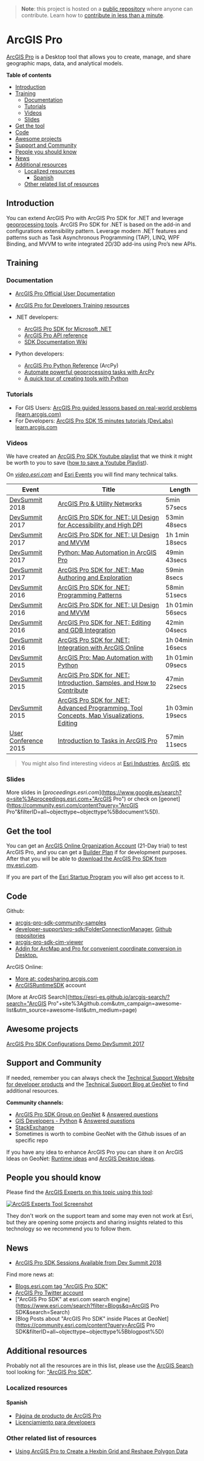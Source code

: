 > **Note**: this project is hosted on a [public repository](https://github.com/hhkaos/awesome-arcgis) where anyone can contribute. Learn how to [contribute in less than a minute](https://github.com/hhkaos/awesome-arcgis/blob/master/CONTRIBUTING.md#contributions).

# ArcGIS Pro

[ArcGIS Pro](http://pro.arcgis.com/en/pro-app/) is a Desktop tool that allows you to create, manage, and share geographic maps, data, and analytical models.

<!-- START doctoc generated TOC please keep comment here to allow auto update -->
<!-- DON'T EDIT THIS SECTION, INSTEAD RE-RUN doctoc TO UPDATE -->
**Table of contents**

- [Introduction](#introduction)
- [Training](#training)
  - [Documentation](#documentation)
  - [Tutorials](#tutorials)
  - [Videos](#videos)
  - [Slides](#slides)
- [Get the tool](#get-the-tool)
- [Code](#code)
- [Awesome projects](#awesome-projects)
- [Support and Community](#support-and-community)
- [People you should know](#people-you-should-know)
- [News](#news)
- [Additional resources](#additional-resources)
  - [Localized resources](#localized-resources)
    - [Spanish](#spanish)
  - [Other related list of resources](#other-related-list-of-resources)

<!-- END doctoc generated TOC please keep comment here to allow auto update -->

## Introduction

You can extend ArcGIS Pro with ArcGIS Pro SDK for .NET and leverage [geoprocessing tools](http://pro.arcgis.com/en/pro-app/help/analysis/geoprocessing/basics/what-is-geoprocessing-.htm).
ArcGIS Pro SDK for .NET is based on the add-in and configurations extensibility
pattern. Leverage modern .NET features and patterns such as Task Asynchronous
Programming (TAP), LINQ, WPF Binding, and MVVM to write integrated 2D/3D add-ins
using Pro’s new APIs.

## Training

### Documentation

* [ArcGIS Pro Official User Documentation](http://pro.arcgis.com/en/pro-app/)

* [ArcGIS Pro for Developers Training resources](www.esri.com/training/Bookmark/F3KJ7DXDA)

* .NET developers:
  * [ArcGIS Pro SDK for Microsoft .NET](https://pro.arcgis.com/en/pro-app/sdk/)
  * [ArcGIS Pro API reference](https://pro.arcgis.com/en/pro-app/sdk/api-reference/)
  * [SDK Documentation Wiki](https://github.com/esri/arcgis-pro-sdk/wiki)

* Python developers:
  * [ArcGIS Pro Python Reference](https://pro.arcgis.com/en/pro-app/arcpy/main/arcgis-pro-arcpy-reference.htm) (ArcPy)
  * [Automate powerful geoprocessing tasks with ArcPy](http://pro.arcgis.com/en/pro-app/arcpy/get-started/what-is-arcpy-.htm)
  * [A quick tour of creating tools with Python](https://pro.arcgis.com/en/pro-app/arcpy/geoprocessing_and_python/a-quick-tour-of-creating-tools-in-python.htm)

### Tutorials

* For GIS Users: [ArcGIS Pro guided lessons based on real-world problems (learn.arcgis.com)](https://learn.arcgis.com/en/)
* For Developers: [ArcGIS Pro SDK 15 minutes tutorials (DevLabs)](https://developers.arcgis.com/labs/browse/?topic=any&product=Pro-SDK)
 [learn.arcgis.com](https://learn.arcgis.com/en/)

### Videos

We have created an [ArcGIS Pro SDK Youtube playlist](https://www.youtube.com/playlist?list=PLahIW2YFPQd4kQNyzn8yobM3DTUSdZcEN) that we think it might be worth to you to save ([how to save a Youtube Playlist](../../../../assets/SavePlaylist.gif)).

On [*video.esri.com*](http://www.esri.com/videos/search?q=%22arcgis%20pro%22#?channels=esri,Events,ArcGIS,Industries,ArcGIS,esri&sortby=recent) and [Esri Events](hhttps://www.youtube.com/channel/UC_yE3TatdZKAXvt_TzGJ6mw/search?query=%22ArcGIS+Pro%22) you will find many technical talks.

|Event|Title|Length|
|---|---|---|
|[DevSummit](http://www.esri.com/events/devsummit) 2018|[ArcGIS Pro & Utility Networks](https://www.youtube.com/watch?v=uC1Yt3-qcY8)|5min 57secs
|[DevSummit](http://www.esri.com/events/devsummit) 2017|[ArcGIS Pro SDK for .NET: UI Design for Accessibility and High DPI](https://www.youtube.com/watch?v=AgzPAsPFiBA&list=PLaPDDLTCmy4Z844nQ0aFdRCTICoNDPf7E&index=52)|53min 48secs
|[DevSummit](http://www.esri.com/events/devsummit) 2017|[ArcGIS Pro SDK for .NET: UI Design and MVVM](https://www.youtube.com/watch?v=5PgaeZycWXc&list=PLaPDDLTCmy4Z844nQ0aFdRCTICoNDPf7E&index=53)|1h 1min 18secs
|[DevSummit](http://www.esri.com/events/devsummit) 2017|[Python: Map Automation in ArcGIS Pro](https://www.youtube.com/watch?v=evRKO70L_g8&list=PLaPDDLTCmy4Z844nQ0aFdRCTICoNDPf7E&index=88)|49min 43secs
|[DevSummit](http://www.esri.com/events/devsummit) 2017|[ArcGIS Pro SDK for .NET: Map Authoring and Exploration](https://www.youtube.com/watch?v=mgIqopFMcBI&list=PLaPDDLTCmy4Z844nQ0aFdRCTICoNDPf7E&index=92)|59min 8secs
|[DevSummit](http://www.esri.com/events/devsummit) 2016|[ArcGIS Pro SDK for .NET: Programming Patterns](http://www.esri.com/videos/watch?videoid=5035&channelid=LegacyVideo&isLegacy=true&title=arcgis-pro-sdk-for-.net:-programming-patterns)|58min 51secs
|[DevSummit](http://www.esri.com/events/devsummit) 2016|[ArcGIS Pro SDK for .NET: UI Design and MVVM](http://www.esri.com/videos/watch?videoid=5037&channelid=LegacyVideo&isLegacy=true&title=arcgis-pro-sdk-for-.net:-ui-design-and-mvvm)|1h 01min 56secs
|[DevSummit](http://www.esri.com/events/devsummit) 2016|[ArcGIS Pro SDK for .NET: Editing and GDB Integration](http://www.esri.com/videos/watch?videoid=5038&channelid=LegacyVideo&isLegacy=true&title=arcgis-pro-sdk-for-.net:-editing-and-gdb-integration)|42min 04secs
|[DevSummit](http://www.esri.com/events/devsummit) 2016|[ArcGIS Pro SDK for .NET: Integration with ArcGIS Online](http://www.esri.com/videos/watch?videoid=5036&channelid=LegacyVideo&isLegacy=true&title=arcgis-pro-sdk-for-.net:-integration-with-arcgis-online)|1h 04min 16secs
|[DevSummit](http://www.esri.com/events/devsummit) 2015|[ArcGIS Pro: Map Automation with Python](http://www.esri.com/videos/watch?videoid=4454&channelid=LegacyVideo&isLegacy=true&title=arcgis-pro:-map-automation-with-python)|1h 01min 09secs
|[DevSummit](http://www.esri.com/events/devsummit) 2015|[ArcGIS Pro SDK for .NET: Introduction, Samples, and How to Contribute](http://www.esri.com/videos/watch?videoid=4289&channelid=LegacyVideo&isLegacy=true&title=arcgis-pro-sdk-for-.net:-introduction,-samples,-and-how-to-contribute)|47min 22secs
|[DevSummit](http://www.esri.com/events/devsummit) 2015|[ArcGIS Pro SDK for .NET: Advanced Programming, Tool Concepts, Map Visualizations, Editing](http://www.esri.com/videos/watch?videoid=4295&channelid=LegacyVideo&isLegacy=true&title=arcgis-pro-sdk-for-.net:-advanced-programming,-tool-concepts,-map-visualizations,-editing)| 1h 03min 19secs
|[User Conference](http://www.esri.com/about/events/uc) 2015|[Introduction to Tasks in ArcGIS Pro](http://www.esri.com/videos/watch?videoid=4719&channelid=LegacyVideo&isLegacy=true&title=introduction-to-tasks-in-arcgis-pro)| 57min 11secs

> You might also find interesting videos at [Esri Industries](https://www.youtube.com/channel/UCZTiOg3n0pqUDSatq7mS2PA), [ArcGIS](https://www.youtube.com/channel/UCgGDPs8cte-VLJbgpaK4GPw), [etc](https://esri-es.github.io/awesome-arcgis/esri/#youtube-channels)

### Slides

More slides in [*proceedings.esri.com*](https://www.google.es/search?q=site%3Aproceedings.esri.com+"ArcGIS Pro") or check on [geonet](https://community.esri.com/content?query="ArcGIS Pro"&filterID=all~objecttype~objecttype%5Bdocument%5D).

## Get the tool

You can get an [ArcGIS Online Organization Account](../../../account-types/README.md) (21-Day trial) to test ArcGIS Pro, and you can get a [Builder Plan](https://developers.arcgis.com/pricing/) if for development purposes. After that you will be able to [download the ArcGIS Pro SDK from my.esri.com](http://links.esri.com/pro/download/current).

If you are part of the [Esri Startup Program](../../../../esri/partners/programs/startup-program/README.md) you will also get access to it.

## Code

Github:
  * [arcgis-pro-sdk-community-samples](https://github.com/esri/arcgis-pro-sdk-community-samples)
  * [developer-support/pro-sdk/FolderConnectionManager](https://github.com/Esri/developer-support/tree/master/pro-sdk/FolderConnectionManager), [Github repositories](https://hhkaos.github.io/awesome-arcgis/esri/#github-accounts)
  * [arcgis-pro-sdk-cim-viewer](https://github.com/Esri/arcgis-pro-sdk-cim-viewer)
  * [Addin for ArcMap and Pro for convenient coordinate conversion in Desktop.](https://github.com/Esri/coordinate-conversion-addin-dotnet)

ArcGIS Online:
  * [More at: codesharing.arcgis.com](http://codesharing.arcgis.com/)
  * [ArcGISRuntimeSDK](https://www.arcgis.com/home/search.html?q=owner%3AArcGISRuntimeSDK&restrict=false&start=1&sortOrder=desc&sortField=modified) account

[More at ArcGIS Search](https://esri-es.github.io/arcgis-search/?search="ArcGIS Pro"+site%3Agithub.com&utm_campaign=awesome-list&utm_source=awesome-list&utm_medium=page)

## Awesome projects

[ArcGIS Pro SDK Configurations Demo DevSummit 2017](https://youtu.be/u17Nt-4d_04?t=6m34s)

## Support and Community

If needed, remember you can always check the [Technical Support Website for developer products](https://support.esri.com/en/Products/Developers) and the [Technical Support Blog at GeoNet](https://community.esri.com/groups/technical-support/blog/tags#/) to find additional resources.


**Community channels:**

* [ArcGIS Pro SDK Group on GeoNet](https://community.esri.com/groups/arcgis-pro-sdk) & [Answered questions](https://community.esri.com/groups/arcgis-pro-sdk/content?filterID=contentstatus%5Bpublished%5D~objecttype~thread%5Bquestions%5D~thread%5Banswered%5D)
* [GIS Developers - Python](https://community.esri.com/community/developers/gis-developers/python) & [Answered questions](https://community.esri.com/community/developers/gis-developers/python/content?filterID=contentstatus%5Bpublished%5D~objecttype~thread%5Bquestions%5D~thread%5Banswered%5D)
* [StackExchange](https://gis.stackexchange.com/questions/tagged/arcgis-pro)
* Sometimes is worth to combine GeoNet with the Github issues of an specific repo

If you have any idea to enhance ArcGIS Pro you can share it on ArcGIS Ideas on GeoNet: [Runtime ideas](https://community.esri.com/community/arcgis-ideas/content?filterID=contentstatus%5Bpublished%5D~category%5Barcgis-runtime%5D) and [ArcGIS Desktop ideas](https://community.esri.com/community/arcgis-ideas/content?filterID=contentstatus%5Bpublished%5D~category%5Barcgis-desktop%5D).

## People you should know

Please find the [ArcGIS Experts on this topic using this tool](https://esri-es.github.io/arcgis-experts/?topic=ArcGIS%20Pro%20SDK):

[![ArcGIS Experts Tool Screenshot](https://github.com/esri-es/arcgis-experts/blob/master/assets/imgs/arcgis-experts-tool.png?raw=true)](https://esri-es.github.io/arcgis-experts/?topic=ArcGIS%20Pro%20SDK)

They don't work on the support team and some may even not work at Esri,
but they are opening some projects and sharing insights related to this
technology so we recommend you to follow them.

## News

* [ArcGIS Pro SDK Sessions Available from Dev Summit 2018](https://www.esri.com/arcgis-blog/products/arcgis-pro-net/announcements/arcgis-pro-sdk-sessions-available-from-dev-summit-2018/)

Find more news at:

* [Blogs.esri.com tag "ArcGIS Pro SDK"](https://blogs.esri.com/esri/arcgis/tag/arcgis-pro-sdk/)
* [ArcGIS Pro Twitter account](https://twitter.com/arcgispro)
* ["ArcGIS Pro SDK" at esri.com search engine](https://www.esri.com/search?filter=Blogs&q=ArcGIS Pro SDK&search=Search)
* [Blog Posts about "ArcGIS Pro SDK" inside Places at GeoNet](https://community.esri.com/content?query=ArcGIS Pro SDK&filterID=all~objecttype~objecttype%5Bblogpost%5D)

## Additional resources

Probably not all the resources are in this list, please use the [ArcGIS Search](https://esri-es.github.io/arcgis-search/) tool looking for: ["ArcGIS Pro SDK"](https://esri-es.github.io/arcgis-search/?amp%3Butm_source=opensearch&search=%22ArcGIS+Pro+SDK%22).

### Localized resources

#### Spanish

* [Página de producto de ArcGIS Pro](http://www.esri.es/producto/arcgis-pro/)
* [Licenciamiento para developers](https://github.com/esri-es/licenciamiento-developers)


### Other related list of resources

* [Using ArcGIS Pro to Create a Hexbin Grid and Reshape Polygon Data](http://ryanruthart.com/using-arcgis-pro-to-create-a-hexbin-grid-and-reshape-polygon-data/)
